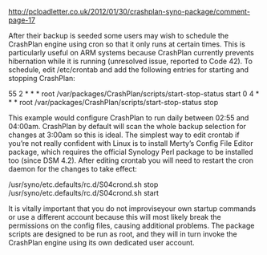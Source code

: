 http://pcloadletter.co.uk/2012/01/30/crashplan-syno-package/comment-page-17

After their backup is seeded some users may wish to schedule the CrashPlan engine using cron so that it only runs at certain times. This is particularly useful on ARM systems because CrashPlan currently prevents hibernation while it is running (unresolved issue, reported to Code 42). To schedule, edit /etc/crontab and add the following entries for starting and stopping CrashPlan:

55 2 * * * root /var/packages/CrashPlan/scripts/start-stop-status start
0  4 * * * root /var/packages/CrashPlan/scripts/start-stop-status stop

This example would configure CrashPlan to run daily between 02:55 and 04:00am. CrashPlan by default will scan the whole backup selection for changes at 3:00am so this is ideal. The simplest way to edit crontab if you’re not really confident with Linux is to install Merty’s Config File Editor package, which requires the official Synology Perl package to be installed too (since DSM 4.2). After editing crontab you will need to restart the cron daemon for the changes to take effect:

/usr/syno/etc.defaults/rc.d/S04crond.sh stop
/usr/syno/etc.defaults/rc.d/S04crond.sh start

It is vitally important that you do not improviseyour own startup commands or use a different account because this will most likely break the permissions on the config files, causing additional problems. The package scripts are designed to be run as root, and they will in turn invoke the CrashPlan engine using its own dedicated user account.
